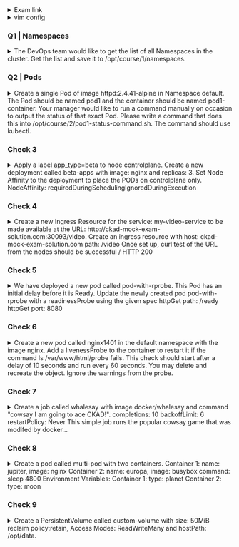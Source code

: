 <details><summary>Exam link</summary>
?
</p></details>

<details><summary>vim config</summary>
<p>
  
```bash
export dy='--dry-run=client -o yaml' fg='--force --grace-period 0' && \
alias k=kubectl && source <(kubectl completion bash | sed 's/kubectl/k/g') && \
echo "source <(kubectl completion bash)" >> $HOME/.bashrc && \
echo -e 'set et nu sts=2 sw=2 ts=2 ' >> ~/.vimrc

EXPLAINED
set expandtab #never see \t again in your file - expands tab keypresses to space
set number
set softtabstop #of whitespace cols a tab/backspace keypress is worth
set shiftwidth=2 #of whitespace cols a "lvl of indent" is worth
set tabstop=2 #of whitespace cols a tab counts for

```
</p>
</details>

### Q1 | Namespaces ###
<details><summary>
The DevOps team would like to get the list of all Namespaces in the cluster. Get the list and save it to /opt/course/1/namespaces.
</summary>
<p>
  
```bash
k get ns > /opt/course/1/namespaces
  
```
</p>
</details>

### Q2 | Pods ###
<details><summary>
Create a single Pod of image httpd:2.4.41-alpine in Namespace default. The Pod should be named pod1 and the container should be named pod1-container.
Your manager would like to run a command manually on occasion to output the status of that exact Pod. Please write a command that does this into /opt/course/2/pod1-status-command.sh. The command should use kubectl.
</summary>
<p>
  
```bash
k run pod1 --image=httpd:2.4.41-alpine $dy > 2.yaml
vim 2.yaml
apiVersion: v1
kind: Pod
metadata:
  creationTimestamp: null
  labels:
    run: pod1
  name: pod1
spec:
  containers:
  - image: httpd:2.4.41-alpine
    name: pod1-container # change
k create -f 2.yml

```
</p>
</details>

### Check 3 ###
<details><summary>
Apply a label app_type=beta to node controlplane. Create a new deployment called beta-apps with image: nginx and replicas: 3. Set Node Affinity to the deployment to place the PODs on controlplane only.
NodeAffinity: requiredDuringSchedulingIgnoredDuringExecution
</summary>
<p>
  
```bash
k label node controlplane app_type=beta
k create deploy beta-apps --image=nginx --replicas=3 $dy > 3.yml
vim 3.yml #add below under .spec.template.spec
affinity:
  nodeAffinity:
    requiredDuringSchedulingIgnoredDuringExecution:
      nodeSelectorTerms:
      - matchExpressions:
        - key: app_type
          values: ["beta"]
          operator: In
k create -f 3.yml
```
</p>
</details>

### Check 4 ###
<details><summary>
Create a new Ingress Resource for the service: my-video-service to be made available at the URL: http://ckad-mock-exam-solution.com:30093/video.
Create an ingress resource with host: ckad-mock-exam-solution.com
path: /video
Once set up, curl test of the URL from the nodes should be successful / HTTP 200
</summary>
<p>
  
```bash
k create ingress ingress --rule="ckad-mock-exam-solution.com/video*=my-video-service:8080"

```
</p>
</details>

### Check 5 ###
<details><summary>
We have deployed a new pod called pod-with-rprobe. This Pod has an initial delay before it is Ready. Update the newly created pod pod-with-rprobe with a readinessProbe using the given spec
httpGet path: /ready
httpGet port: 8080
</summary>
<p>
  
```bash
k get pod pod-with-rprobe -o yaml > 5.yml
vim 5.yml
spec:
  containers:
  - env:
    - name: APP_START_DELAY
      value: "180"
    image: kodekloud/webapp-delayed-start
    imagePullPolicy: Always
    name: pod-with-rprobe
    ports:
    - containerPort: 8080
      protocol: TCP 
    readinessProbe:
      httpGet:
        path: /ready
        port: 8080
k delete pod pod-with-rprobe $fg
k create -f 5.yml
```
</p>
</details>

### Check 6 ###
<details><summary>
Create a new pod called nginx1401 in the default namespace with the image nginx. Add a livenessProbe to the container to restart it if the command ls /var/www/html/probe fails. This check should start after a delay of 10 seconds and run every 60 seconds.
You may delete and recreate the object. Ignore the warnings from the probe.
</summary>
<p>
  
```bash
k run nginx1401 --image=nginx $dy > 6.yml
vim 6.yml
apiVersion: v1
kind: Pod 
metadata:
  creationTimestamp: null
  labels:
    run: nginx1401
  name: nginx1401
spec:
  containers:
  - image: nginx
    name: nginx1401
    livenessProbe:
      exec:
        command:
        - ls
        - /var/www/html/probe
      initialDelaySeconds: 10
      periodSeconds: 60
k create -f 6.yml
```
</p>
</details>

### Check 7 ###
<details><summary>
Create a job called whalesay with image docker/whalesay and command "cowsay I am going to ace CKAD!".
completions: 10
backoffLimit: 6
restartPolicy: Never
This simple job runs the popular cowsay game that was modifed by docker…
</summary>
<p>
  
```bash
vim 7.yml
OR
cat << EOF | k apply -f -
apiVersion: batch/v1
kind: Job
metadata:
  name: whalesay
spec:
  completions: 10
  backoffLimit: 6
  template:
    metadata:
      creationTimestamp: null
    spec:
      containers:
      - command:
        - sh 
        - -c
        - "cowsay I am going to ace CKAD!"
        image: docker/whalesay
        name: whalesay
      restartPolicy: Never
EOF
OR
k create -f 7.yml
#(optional) view what docker container is doing
docker container run --rm docker/whalesay cowsay I am going to ace CKAD!
```
</p>
</details>

### Check 8 ###
<details><summary>
Create a pod called multi-pod with two containers. 
Container 1: 
name: jupiter, image: nginx
Container 2: 
name: europa, image: busybox
command: sleep 4800
Environment Variables: 
Container 1: 
type: planet
Container 2: 
type: moon
</summary>
<p>
  
```bash
vim 8.yml
OR
cat << EOF | k apply -f -
apiVersion: v1
kind: Pod
metadata:
  creationTimestamp: null
  labels:
    run: multi-pod
  name: multi-pod
spec:
  containers:
  - image: nginx
    name: jupiter
    env:
    - name: type
      value: planet
  - image: busybox
    name: europa
    command: ["/bin/sh","-c","sleep 4800"]
    env:
     - name: type
       value: moon
EOF
OR
k create -f 8.yml
```
</p>
</details>

### Check 9 ###
<details><summary>
Create a PersistentVolume called custom-volume with size: 50MiB reclaim policy:retain, Access Modes: ReadWriteMany and hostPath: /opt/data.
</summary>
<p>
  
```bash
vim 9.yml
OR
cat << EOF | k apply -f -
kind: PersistentVolume
apiVersion: v1
metadata:
  name: custom-volume
spec:
  accessModes: ["ReadWriteMany"]
  capacity:
    storage: 50Mi
  persistentVolumeReclaimPolicy: Retain
  hostPath:
    path: /opt/data
EOF
OR
k create -f 9.yml
```
</p>
</details>
